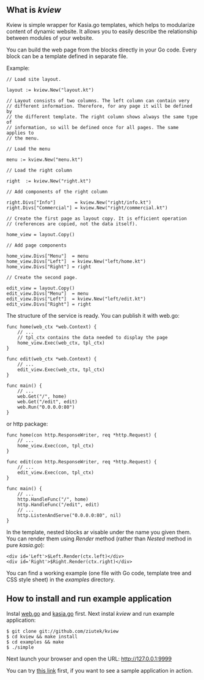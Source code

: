 ## What is *kview*

Kview is simple wrapper for Kasia.go templates, which helps to modularize
content of dynamic website. It allows you to easily describe the relationship
between modules of your website.

You can build the web page from the blocks directly in your Go code. Every block
can be a template defined in separate file.

Example:

    // Load site layout. 

    layout := kview.New("layout.kt")
    
    // Layout consists of two columns. The left column can contain very
    // different information. Therefore, for any page it will be defined by
    // the different template. The right column shows always the same type of
    // information, so will be defined once for all pages. The same applies to
    // the menu.

    // Load the menu

    menu := kview.New("menu.kt")

    // Load the right column

    right  := kview.New("right.kt")

    // Add components of the right column

    right.Divs["Info"]       = kview.New("right/info.kt")
    right.Divs["Commercial"] = kview.New("right/commercial.kt")

    // Create the first page as layout copy. It is efficient operation
    // (references are copied, not the data itself).

    home_view = layout.Copy()

    // Add page components

    home_view.Divs["Menu"]  = menu
    home_view.Divs["Left"]  = kview.New("left/home.kt")
    home_view.Divs["Right"] = right

    // Create the second page.

    edit_view = layout.Copy()
    edit_view.Divs["Menu"]  = menu
    edit_view.Divs["Left"]  = kview.New("left/edit.kt")
    edit_view.Divs["Right"] = right    

The structure of the service is ready. You can publish it with web.go:

    func home(web_ctx *web.Context) {
        // ...
        // tpl_ctx contains the data needed to display the page
        home_view.Exec(web_ctx, tpl_ctx)
    }

    func edit(web_ctx *web.Context) {
        // ...
        edit_view.Exec(web_ctx, tpl_ctx)
    }

    func main() {
        // ...
        web.Get("/", home)
        web.Get("/edit", edit)
        web.Run("0.0.0.0:80")
    }
    
or http package:

    func home(con http.ResponseWriter, req *http.Request) {
        // ...
        home_view.Exec(con, tpl_ctx) 
    }

    func edit(con http.ResponseWriter, req *http.Request) {
        // ...
        edit_view.Exec(con, tpl_ctx)
    }

    func main() {
        // ...
        http.HandleFunc("/", home)
        http.HandleFunc("/edit", edit)
        // ...
        http.ListenAndServe("0.0.0.0:80", nil)
    }

In the template, nested blocks ar visable under the name you given them. You can
render them using *Render* method (rather than *Nested* method in pure
*kasia.go*):

    <div id='Left'>$Left.Render(ctx.left)</div>
    <div id='Right'>$Right.Render(ctx.right)</div>


You can find a working example (one file with Go code, template tree and CSS
style sheet) in the *examples* directory.

## How to install and run example application

Instal [web.go](http://github.com/hoisie/web.go) and
[kasia.go](http://github.com/ziutek/kasia.go) first. Next instal *kview* and run
example application:

    $ git clone git://github.com/ziutek/kview
    $ cd kview && make install
    $ cd examples && make
    $ ./simple

Next launch your browser and open the URL: http://127.0.0.1:9999

You can try [this link](http://195.74.48.3:9999/) first, if you want to see a
sample application in action.
